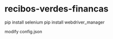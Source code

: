 # recibos-verdes-financas

pip install selenium 
pip install webdriver_manager  

modify config.json
